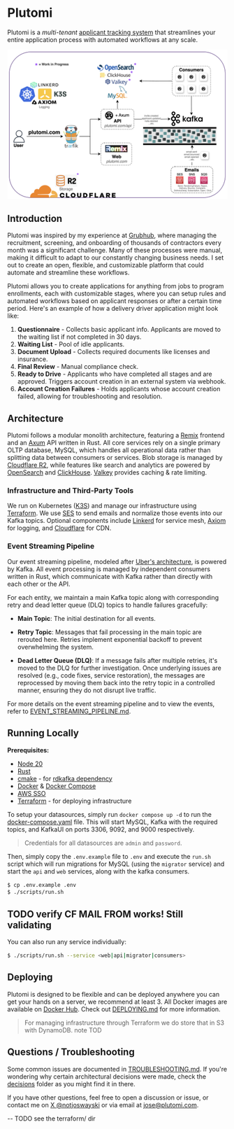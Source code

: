 # Plutomi

Plutomi is a _multi-tenant_ [applicant tracking system](https://en.wikipedia.org/wiki/Applicant_tracking_system) that streamlines your entire application process with automated workflows at any scale.

![infra](./images/infra.png)

## Introduction

Plutomi was inspired by my experience at [Grubhub](grubhub.com), where managing the recruitment, screening, and onboarding of thousands of contractors every month was a significant challenge. Many of these processes were manual, making it difficult to adapt to our constantly changing business needs. I set out to create an open, flexible, and customizable platform that could automate and streamline these workflows.

Plutomi allows you to create applications for anything from jobs to program enrollments, each with customizable stages, where you can setup rules and automated workflows based on applicant responses or after a certain time period. Here's an example of how a delivery driver application might look like:

1. **Questionnaire** - Collects basic applicant info. Applicants are moved to the waiting list if not completed in 30 days.
2. **Waiting List** - Pool of idle applicants.
3. **Document Upload** - Collects required documents like licenses and insurance.
4. **Final Review** - Manual compliance check.
5. **Ready to Drive** - Applicants who have completed all stages and are approved. Triggers account creation in an external system via webhook.
6. **Account Creation Failures** - Holds applicants whose account creation failed, allowing for troubleshooting and resolution.

## Architecture

Plutomi follows a modular monolith architecture, featuring a [Remix](https://remix.run/) frontend and an [Axum](https://github.com/tokio-rs/axum) API written in Rust. All core services rely on a single primary OLTP database, MySQL, which handles all operational data rather than splitting data between consumers or services. Blob storage is managed by [Cloudflare R2](https://www.cloudflare.com/developer-platform/r2/), while features like search and analytics are powered by [OpenSearch](https://opensearch.org/) and [ClickHouse](https://clickhouse.com/). [Valkey](https://valkey.io/) provides caching & rate limiting.

### Infrastructure and Third-Party Tools

We run on Kubernetes ([K3S](https://k3s.io/)) and manage our infrastructure using [Terraform](https://terraform.com/). We use [SES](https://aws.amazon.com/ses/) to send emails and normalize those events into our Kafka topics. Optional components include [Linkerd](https://linkerd.io/) for service mesh, [Axiom](https://axiom.co/) for logging, and [Cloudflare](https://www.cloudflare.com/) for CDN.

### Event Streaming Pipeline

Our event streaming pipeline, modeled after [Uber's architecture](https://www.uber.com/en-JP/blog/reliable-reprocessing/), is powered by Kafka. All event processing is managed by independent consumers written in Rust, which communicate with Kafka rather than directly with each other or the API.

For each entity, we maintain a main Kafka topic along with corresponding retry and dead letter queue (DLQ) topics to handle failures gracefully:

- **Main Topic**: The initial destination for all events.

- **Retry Topic**: Messages that fail processing in the main topic are rerouted here. Retries implement exponential backoff to prevent overwhelming the system.

- **Dead Letter Queue (DLQ)**: If a message fails after multiple retries, it's moved to the DLQ for further investigation. Once underlying issues are resolved (e.g., code fixes, service restoration), the messages are reprocessed by moving them back into the retry topic in a controlled manner, ensuring they do not disrupt live traffic.

For more details on the event streaming pipeline and to view the events, refer to [EVENT_STREAMING_PIPELINE.md](./EVENT_STREAMING_PIPELINE.md).

## Running Locally

**Prerequisites:**

- [Node 20](https://nodejs.org/en/download)
- [Rust](https://www.rust-lang.org/tools/install)
- [cmake](https://cmake.org/download/) - for [rdkafka dependency](https://github.com/fede1024/rust-rdkafka?tab=readme-ov-file#installation)
- [Docker](https://docs.docker.com/get-docker/) & [Docker Compose](https://docs.docker.com/compose/install/)
- [AWS SSO](https://docs.aws.amazon.com/cli/latest/userguide/cli-configure-sso.html)
- [Terraform](https://learn.hashicorp.com/tutorials/terraform/install-cli) - for deploying infrastructure

To setup your datasources, simply run `docker compose up -d` to run the [docker-compose.yaml](./docker-compose.yaml) file. This will start MySQL, Kafka with the required topics, and KafkaUI on ports 3306, 9092, and 9000 respectively.

> Credentials for all datasources are `admin` and `password`.

Then, simply copy the `.env.example` file to `.env` and execute the `run.sh` script which will run migrations for MySQL (using the `migrator` service) and start the `api` and `web` services, along with the kafka consumers.

```bash
$ cp .env.example .env
$ ./scripts/run.sh
```

## TODO verify CF MAIL FROM works! Still validating

You can also run any service individually:

```bash
$ ./scripts/run.sh --service <web|api|migrator|consumers>
```

## Deploying

Plutomi is designed to be flexible and can be deployed anywhere you can get your hands on a server, we recommend at least 3. All Docker images are available on [Docker Hub](https://hub.docker.com/u/plutomi). Check out [DEPLOYING.md](DEPLOYING.md) for more information.

> For managing infrastructure through Terraform we do store that in S3 with DynamoDB. note TOD

## Questions / Troubleshooting

Some common issues are documented in [TROUBLESHOOTING.md](TROUBLESHOOTING.md). If you're wondering why certain architectural decisions were made, check the [decisions](./decisions/README.md) folder as you might find it in there.

If you have other questions, feel free to open a discussion or issue, or contact me on [X @notjoswayski](https://twitter.com/notjoswayski) or via email at jose@plutomi.com.

-- TODO see the terraform/ dir

